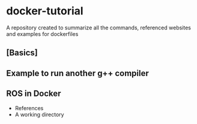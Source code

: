 # docker-tutorial
A repository created to summarize all the commands, referenced websites and examples for dockerfiles

## [Basics]

## Example to run another g++ compiler

## ROS in Docker
- References
- A working directory
